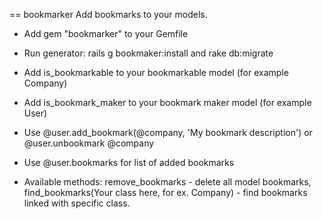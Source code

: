 == bookmarker
Add bookmarks to your models.

* Add gem "bookmarker" to your Gemfile

* Run generator: rails g bookmaker:install and rake db:migrate

* Add is_bookmarkable to your bookmarkable model (for example Company)

* Add is_bookmark_maker to your bookmark maker model (for example User)

* Use @user.add_bookmark(@company, 'My bookmark description') or @user.unbookmark @company

* Use @user.bookmarks for list of added bookmarks

* Available methods: remove_bookmarks - delete all model bookmarks, find_bookmarks(Your class here, for ex. Company) - find bookmarks linked with specific class.